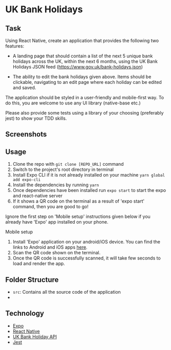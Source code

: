 # UK Bank Holidays

## Task

Using React Native, create an application that provides the following two features:

- A landing page that should contain a list of the next 5 unique bank holidays across the UK, within the next 6 months, using the UK Bank Holidays JSON feed (https://www.gov.uk/bank-holidays.json)

- The ability to edit the bank holidays given above. Items should be clickable, navigating to an edit page where each holiday can be edited and saved.

The application should be styled in a user-friendly and mobile-first way. To do this, you are welcome to use any UI library (native-base etc.)

Please also provide some tests using a library of your choosing (preferably jest) to show your TDD skills.

## Screenshots

## Usage

1.  Clone the repo with  `git clone [REPO_URL]`  command
2.  Switch to the project's root directory in terminal
3. Install Expo CLI if it is not already installed on your machine `yarn global add expo-cli`
4.  Install the dependencies by running  `yarn`
5.  Once dependencies have been installed run  `expo start`  to start the expo and react-native server
6.  If it shows a QR code on the terminal as a result of 'expo start' command, then you are good to go!

Ignore the first step on 'Mobile setup' instructions given below if you already have 'Expo' app installed on your phone.

Mobile setup

1.  Install 'Expo' application on your android/iOS device. You can find the links to Android and iOS apps  [here](https://expo.io/tools#client).
2.  Scan the QR code shown on the terminal.
3.  Once the QR code is successfully scanned, it will take few seconds to load and render the app.


## Folder Structure

- `src`: Contains all the source code of the application
- 
## Technology
- [Expo](https://docs.expo.dev/)
- [React Native](https://reactnative.dev/)
- [UK Bank Holiday API](https://www.gov.uk/bank-holidays.json)
- [Jest](https://jestjs.io/)

